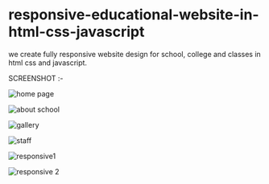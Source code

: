 # responsive-educational-website-in-html-css-javascript
we create fully responsive website design for school, college and classes in html css and javascript. 

SCREENSHOT :-



![home page](https://user-images.githubusercontent.com/78398190/151688703-70e87372-4d46-4348-b545-3a1e84cf53ee.png)


![about school](https://user-images.githubusercontent.com/78398190/151688710-a232d61c-fd4f-4f01-aff5-be8f93c3843c.png)



![gallery](https://user-images.githubusercontent.com/78398190/151688719-9c0909e8-d5d1-44e9-8fb5-87f3c10a9056.png)


![staff](https://user-images.githubusercontent.com/78398190/151688723-e1d7a5fa-099f-4936-b88d-d6b6b1c1d602.png)



![responsive1](https://user-images.githubusercontent.com/78398190/151688727-b9dc7b63-505a-4cd8-861c-7b2ed1aa9b7c.png) 



![responsive 2](https://user-images.githubusercontent.com/78398190/151688732-5402ec14-78fa-4342-acd0-0f954992c62f.png)






